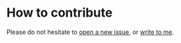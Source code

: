 # How to contribute

Please do not hesitate to [open a new issue](https://github.com/NaokiHori/WebNSSolver/issues/new), or [write to me](https://github.com/NaokiHori).
